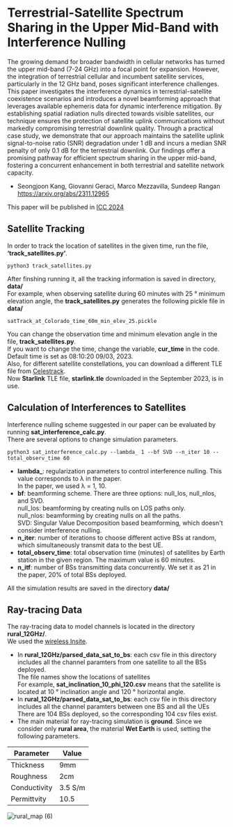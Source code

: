 # Terrestrial-Satellite Spectrum Sharing in the Upper Mid-Band with Interference Nulling
The growing demand for broader bandwidth in cellular networks has turned the upper mid-band (7-24 GHz) into a focal point for expansion. 
However, the integration of terrestrial cellular and incumbent satellite services, particularly in the 12 GHz band, poses significant interference challenges. 
This paper investigates the interference dynamics in terrestrial-satellite coexistence scenarios and introduces a novel beamforming approach that leverages available ephemeris data for dynamic interference mitigation. 
By establishing spatial radiation nulls directed towards visible satellites, our technique ensures the protection of satellite uplink communications without markedly compromising terrestrial downlink quality. 
Through a practical case study, we demonstrate that our approach maintains the satellite uplink signal-to-noise ratio (SNR) degradation under 1 dB and incurs a median SNR penalty of only 0.1 dB for the terrestrial downlink. 
Our findings offer a promising pathway for efficient spectrum sharing in the upper mid-band, fostering a concurrent enhancement in both terrestrial and satellite network capacity.

* Seongjoon Kang, Giovanni Geraci, Marco Mezzavilla, Sundeep Rangan
https://arxiv.org/abs/2311.12965

This paper will be published in [ICC 2024](https://icc2024.ieee-icc.org/)

## Satellite Tracking
In order to track the location of satellites in the given time, run the file, **‘track_satellites.py’**.  <br /> 
```
python3 track_satellites.py
```
After finshing running it, all the tracking information is saved in directory, **data/** <br />
For example, when observing satellite during 60 minutes with 25 &deg; minimum elevation angle, the **track_satellites.py** generates the following pickle file in **data/** <br />
```
satTrack_at_Colorado_time_60m_min_elev_25.pickle
```
You can change the observation time and minimum elevation angle in the file, **track_satellites.py**. <br />
If you want to change the time, change the variable, **cur_time** in the code. Default time is set as 08:10:20 09/03, 2023.<br />
Also, for different satellite constellations, you can download a different TLE file from [Celestrack](https://celestrak.org/). <br />
Now **Starlink** TLE file, **starlink.tle** downloaded in the September 2023, is in use. <br />

## Calculation of Interferences to Satellites
Interference nulling scheme suggested in our paper can be evaluated by running **sat_interference_calc.py**.<br />
There are several options to change simulation parameters. <br />
```
python3 sat_interference_calc.py --lambda_ 1 --bf SVD --n_iter 10 --total_observ_time 60
```
- **lambda_**: regularization parameters to control interference nulling. This value corresponds to &lambda; in the paper. <br />
  In the paper, we used &lambda; = 1, 10. <br />
- **bf**: beamforming scheme. There are three options: null_los, null_nlos, and SVD. <br />
      null_los: beamforming by creating nulls on LOS paths only.<br />
      null_nlos: beamforming by creating nulls on all the paths. <br />
      SVD: Singular Value Decomposition based beamforming, which doesn't consider interference nulling. <br />
- **n_iter**: number of iterations to choose different active BSs at random, which simultaneously transmit data to the best UE.
- **total_observ_time**: total observation time (minutes) of satellites by Earth station in the given region. The maximum value is 60 minutes.
- **n_itf**: number of BSs transmitting data concurrently. We set it as 21 in the paper, 20% of total BSs deployed. 

 All the simulation results are saved in the directory **data/**

## Ray-tracing Data
The ray-tracing data to model channels is located in the directory **rural_12GHz/**. <br />
We used the [wireless Insite](https://www.remcom.com/wireless-insite-em-propagation-software).
- In **rural_12GHz/parsed_data_sat_to_bs**: each csv file in this directory includes all the channel paramters from one satellite to all the BSs deployed. <br />
  The file names show the locations of satellites <br />
   For example, **sat_inclination_10_phi_120.csv** means that the satellite is located at 10 &deg; inclination angle and 120 &deg; horizontal angle. <br />
- In **rural_12GHz/parsed_data_sat_to_bs**: each csv file in this directory includes all the channel paramters between one BS and all the UEs <br />
  There are 104 BSs deployed, so the corresponding 104 csv files exist.
- The main material for ray-tracing simulation is **ground**. Since we consider only **rural area**,  the material **Wet Earth** is used, setting the following parameters. <br />

| Parameter  | Value |
| ------------- | ------- |
| Thickness  | 9mm |
| Roughness  | 2cm |
|Conductivity | 3.5 S/m|
|Permittvity | 10.5|      

![rural_map (6)](https://github.com/sk8053/ter_sat_spctr_sharing/assets/59175938/13b72c90-9833-492b-b5d0-a397b25a3232)


